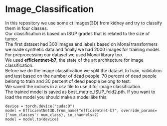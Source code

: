 # Image_Classification
In this repository we use some ct images(3D) from kidney and try to classify them in four classes.
<br>Our classification is based on ISUP grades that is related to the size of tumor.
<br>The first dataset had 300 images and labels based on Monai transformers we made synthetic data and finally we had 2000 images for training model.
<br>For preprocessing our dataset we used Monai library too.
<br>We used **efficientnet-b7**, the state of the art architecture for image classification.
<br>Before we do the image classification we split the dataset to train, validation and test based on the number of dead people. 70 percent of dead people belong to train and 30 percent of dead people belong to test.
<br>We saved the indices in a csv file to use it for image classification.
<br>The trained model is saved as best_metric_ISUP_fold2.pth. If you want to load the model you should make a model like this:
```
device = torch.device("cuda:0")
model = EfficientNet3D.from_name("efficientnet-b7", override_params={'num_classes': num_class}, in_channels=2)
model = model.to(device)
```
